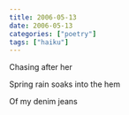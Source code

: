 ```yaml
---
title: 2006-05-13
date: 2006-05-13
categories: ["poetry"]
tags: ["haiku"]
---
```

Chasing after her

Spring rain soaks into the hem

Of my denim jeans
